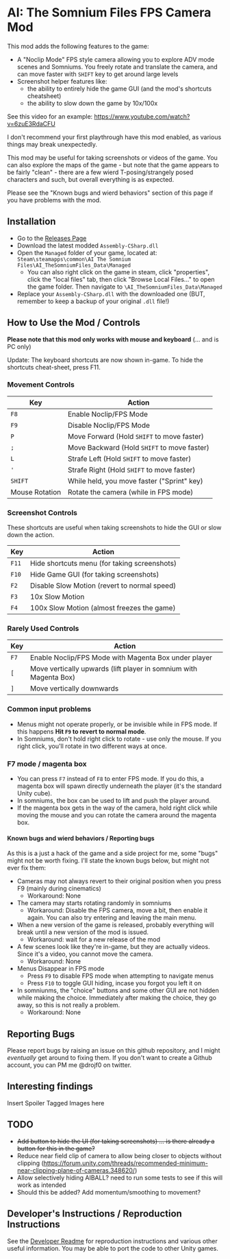 # AI: The Somnium Files FPS Camera Mod

This mod adds the following features to the game:

- A "Noclip Mode" FPS style camera allowing you to explore ADV mode scenes and Somniums. You freely rotate and translate the camera, and can move faster with `SHIFT` key to get around large levels
- Screenshot helper features like:
  - the ability to entirely hide the game GUI (and the mod's shortcuts cheatsheet)
  - the ability to slow down the game by 10x/100x

See this video for an example: https://www.youtube.com/watch?v=6zuE3RdaCFU

I don't recommend your first playthrough have this mod enabled, as various things may break unexpectedly.

This mod may be useful for taking screenshots or videos of the game. You can also explore the maps of the game - but note that the game appears to be fairly "clean" - there are a few wierd T-posing/strangely posed characters and such, but overall everything is as expected.

Please see the "Known bugs and wierd behaviors" section of this page if you have problems with the mod.

## Installation

- Go to the [Releases Page](https://github.com/drojf/ai_somnium_freecam/releases)
- Download the latest modded `Assembly-CSharp.dll`
- Open the `Managed` folder of your game, located at: `Steam\steamapps\common\AI The Somnium Files\AI_TheSomniumFiles_Data\Managed`
  - You can also right click on the game in steam, click "properties", click the "local files" tab, then click "Browse Local Files..." to open the game folder. Then navigate to `\AI_TheSomniumFiles_Data\Managed`
- Replace your `Assembly-CSharp.dll` with the downloaded one (BUT, remember to keep a backup of your original `.dll` file!)

## How to Use the Mod / Controls

**Please note that this mod only works with mouse and keyboard** (... and is PC only)

Update: The keyboard shortcuts are now shown in-game. To hide the shortcuts cheat-sheet, press F11.

### Movement Controls

| Key | Action |
| --- | --- |
| `F8` | Enable Noclip/FPS Mode |
| `F9` | Disable Noclip/FPS Mode |
| `P` | Move Forward (Hold `SHIFT` to move faster) |
| `;` | Move Backward (Hold `SHIFT` to move faster) |
| `L` | Strafe Left (Hold `SHIFT` to move faster) |
| `'` | Strafe Right (Hold `SHIFT` to move faster) |
| `SHIFT` | While held, you move faster ("Sprint" key) |
| Mouse Rotation | Rotate the camera (while in FPS mode) |

### Screenshot Controls

These shortcuts are useful when taking screenshots to hide the GUI or slow down the action.

| Key | Action |
| --- | --- |
| `F11` | Hide shortcuts menu (for taking screenshots) |
| `F10` | Hide Game GUI (for taking screenshots) |
| `F2` | Disable Slow Motion (revert to normal speed) |
| `F3` | 10x Slow Motion |
| `F4` | 100x Slow Motion (almost freezes the game) |

### Rarely Used Controls

| Key | Action |
| --- | --- |
| `F7` | Enable Noclip/FPS Mode with Magenta Box under player |
| `[` | Move vertically upwards (lift player in somnium with Magenta Box) |
| `]` | Move vertically downwards |

### Common input problems

- Menus might not operate properly, or be invisible while in FPS mode. If this happens **Hit `F9` to revert to normal mode**.
- In Somniums, don't hold right click to rotate - use only the mouse. If you right click, you'll rotate in two different ways at once.

### F7 mode / magenta box

- You can press `F7` instead of `F8` to enter FPS mode. If you do this, a magenta box will spawn directly underneath the player (it's the standard Unity cube).
- In somniums, the box can be used to lift and push the player around.
- If the magenta box gets in the way of the camera, hold right click while moving the mouse and you can rotate the camera around the magenta box.

#### Known bugs and wierd behaviors / Reporting bugs

As this is a just a hack of the game and a side project for me, some "bugs" might not be worth fixing. I'll state the known bugs below, but might not ever fix them:

- Cameras may not always revert to their original position when you press F9 (mainly during cinematics)
  - Workaround: None
- The camera may starts rotating randomly in somniums
  - Workaround: Disable the FPS camera, move a bit, then enable it again. You can also try entering and leaving the main menu.
- When a new version of the game is released, probably everything will break until a new version of the mod is issued.
  - Workaround: wait for a new release of the mod
- A few scenes look like they're in-game, but they are actually videos. Since it's a video, you cannot move the camera.
  - Workaround: None
- Menus Disappear in FPS mode
  - Press `F9` to disable FPS mode when attempting to navigate menus
  - Press `F10` to toggle GUI hiding, incase you forgot you left it on
- In somniunms, the "choice" buttons and some other GUI are not hidden while making the choice. Immediately after making the choice, they go away, so this is not really a problem.
  - Workaround: None

## Reporting Bugs

Please report bugs by raising an issue on this github repository, and I might *eventually* get around to fixing them. If you don't want to create a Github account, you can PM me @drojf0 on twitter.

## Interesting findings

Insert Spoiler Tagged Images here

## TODO

- ~~Add button to hide the UI (for taking screenshots) ... is there already a button for this in the game?~~
- Reduce near field clip of camera to allow being closer to objects without clipping (https://forum.unity.com/threads/recommended-minimum-near-clipping-plane-of-cameras.348620/)
- Allow selectively hiding AIBALL? need to run some tests to see if this will work as intended
- Should this be added? Add momentum/smoothing to movement?

## Developer's Instructions / Reproduction Instructions

See the [Developer Readme](Developer_Readme.md) for reproduction instructions and various other useful information. You may be able to port the code to other Unity games.
